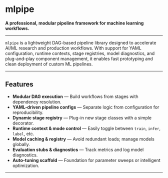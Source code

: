 # mlpipe

**A professional, modular pipeline framework for machine learning workflows.**

---

`mlpipe` is a lightweight DAG-based pipeline library designed to accelerate AI/ML research and production workflows. With support for YAML configuration, runtime contexts, stage registries, model diagnostics, and plug-and-play component management, it enables fast prototyping and clean deployment of custom ML pipelines.

---

## Features

- **Modular DAG execution** — Build workflows from stages with dependency resolution.
- **YAML-driven pipeline configs** — Separate logic from configuration for reproducibility.
- **Dynamic stage registry** — Plug-in new stage classes with a simple decorator.
- **Runtime context & mode control** — Easily toggle between `train`, `infer`, `label`, etc.
- **Model caching & registry** — Avoid redundant loads; manage models globally.
- **Evaluation stubs & diagnostics** — Track metrics and log model diagnostics.
- **Auto-tuning scaffold** — Foundation for parameter sweeps or intelligent optimization.

---
